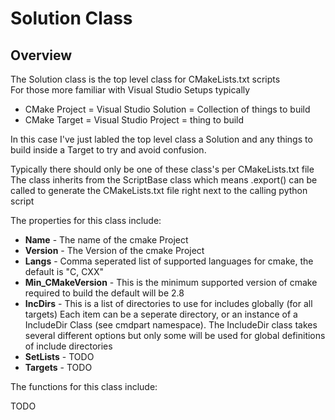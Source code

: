 # Solution Class

## Overview

The Solution class is the top level class for CMakeLists.txt scripts <br/>
For those more familiar with Visual Studio Setups typically

 * CMake Project = Visual Studio Solution = Collection of things to build
 * CMake Target = Visual Studio Project = thing to build

In this case I've just labled the top level class a Solution
and any things to build inside a Target to try and avoid confusion.

Typically there should only be one of these class's per CMakeLists.txt file
The class inherits from the ScriptBase class which means .export() can be called to generate
the CMakeLists.txt file right next to the calling python script

The properties for this class include:

 * **Name** - The name of the cmake Project
 * **Version** - The Version of the cmake Project
 * **Langs** - Comma seperated list of supported languages for cmake, the default is "C, CXX"
 * **Min_CMakeVersion** - This is the minimum supported version of cmake required to build
   the default will be 2.8
 * **IncDirs** - This is a list of directories to use for includes globally (for all targets)
   Each item can be a seperate directory, or an instance of a IncludeDir Class (see cmdpart namespace).
   The IncludeDir class takes several different options but only some will be used for global definitions
   of include directories
 * **SetLists** - TODO
 * **Targets** - TODO

The functions for this class include:

TODO